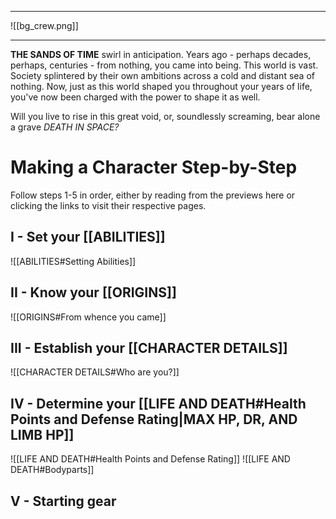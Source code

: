 
--- 

![[bg_crew.png]]

--- 

**THE SANDS OF TIME** swirl in anticipation. Years ago - perhaps decades, perhaps, centuries - from nothing, you came into being. This world is vast. Society splintered by their own ambitions across a cold and distant sea of nothing. Now, just as this world shaped you throughout your years of life, you've now been charged with the power to shape it as well.

Will you live to rise in this great void, or, soundlessly screaming, bear alone a grave                                         *DEATH IN SPACE?*


# Making a Character Step-by-Step

Follow steps 1-5 in order, either by reading from the previews here or clicking the links to visit their respective pages.

## I - Set your [[ABILITIES]]
![[ABILITIES#Setting Abilities]]



## II - Know your [[ORIGINS]]
![[ORIGINS#From whence you came]]


## III - Establish your [[CHARACTER DETAILS]]
![[CHARACTER DETAILS#Who are you?]]


## IV - Determine your [[LIFE AND DEATH#Health Points and Defense Rating|MAX HP, DR, AND LIMB HP]]
![[LIFE AND DEATH#Health Points and Defense Rating]]
![[LIFE AND DEATH#Bodyparts]]

## V - Starting gear


